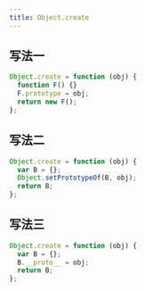 ```yaml
---
title: Object.create
---
```


## 写法一

```js
Object.create = function (obj) {
  function F() {}
  F.prototype = obj;
  return new F();
};
```

## 写法二

```js
Object.create = function (obj) {
  var B = {};
  Object.setPrototypeOf(B, obj);
  return B;
};
```

## 写法三

```js
Object.create = function (obj) {
  var B = {};
  B.__proto__ = obj;
  return B;
};
```
